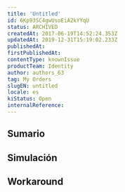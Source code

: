 ```yaml
---
title: 'Untitled'
id: 6Kp93SC4gwUsoEiA2kYYqU
status: ARCHIVED
createdAt: 2017-06-19T14:52:24.353Z
updatedAt: 2019-12-31T15:19:02.233Z
publishedAt: 
firstPublishedAt: 
contentType: knownIssue
productTeam: Identity
author: authors_63
tag: My Orders
slugEN: untitled
locale: es
kiStatus: Open
internalReference: 
---
```


## Sumario



## Simulación



## Workaround



